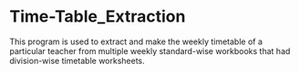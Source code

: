 # Time-Table_Extraction
This program is used to extract and make the weekly timetable of a particular teacher from multiple weekly standard-wise workbooks that had division-wise timetable worksheets.
